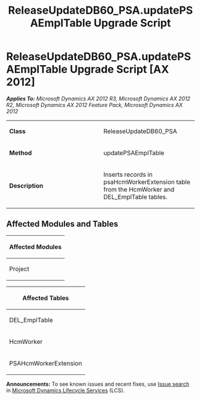﻿---
title: ReleaseUpdateDB60_PSA.updatePSAEmplTable Upgrade Script
TOCTitle: ReleaseUpdateDB60_PSA.updatePSAEmplTable Upgrade Script
ms:assetid: c4676673-0a89-88ec-77cb-d57bb9d60374
ms:mtpsurl: https://msdn.microsoft.com/en-us/library/JJ686856(v=AX.60)
ms:contentKeyID: 49711053
ms.date: 05/18/2015
mtps_version: v=AX.60
---

# ReleaseUpdateDB60\_PSA.updatePSAEmplTable Upgrade Script [AX 2012]


_**Applies To:** Microsoft Dynamics AX 2012 R3, Microsoft Dynamics AX 2012 R2, Microsoft Dynamics AX 2012 Feature Pack, Microsoft Dynamics AX 2012_

<table>
<colgroup>
<col style="width: 50%" />
<col style="width: 50%" />
</colgroup>
<tbody>
<tr class="odd">
<td><p><strong>Class</strong></p></td>
<td><p>ReleaseUpdateDB60_PSA</p></td>
</tr>
<tr class="even">
<td><p><strong>Method</strong></p></td>
<td><p>updatePSAEmplTable</p></td>
</tr>
<tr class="odd">
<td><p><strong>Description</strong></p></td>
<td><p>Inserts records in psaHcmWorkerExtension table from the HcmWorker and DEL_EmplTable tables.</p></td>
</tr>
</tbody>
</table>


## Affected Modules and Tables

<table>
<colgroup>
<col style="width: 100%" />
</colgroup>
<thead>
<tr class="header">
<th><p>Affected Modules</p></th>
</tr>
</thead>
<tbody>
<tr class="odd">
<td><p>Project</p></td>
</tr>
</tbody>
</table>


<table>
<colgroup>
<col style="width: 100%" />
</colgroup>
<thead>
<tr class="header">
<th><p>Affected Tables</p></th>
</tr>
</thead>
<tbody>
<tr class="odd">
<td><p>DEL_EmplTable</p></td>
</tr>
<tr class="even">
<td><p>HcmWorker</p></td>
</tr>
<tr class="odd">
<td><p>PSAHcmWorkerExtension</p></td>
</tr>
</tbody>
</table>

  
**Announcements:** To see known issues and recent fixes, use [Issue search](http://go.microsoft.com/fwlink/?linkid=389258) in [Microsoft Dynamics Lifecycle Services](http://go.microsoft.com/fwlink/?linkid=306505) (LCS).

